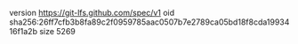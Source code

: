 version https://git-lfs.github.com/spec/v1
oid sha256:26ff7cfb3b8fa89c2f0959785aac0507b7e2789ca05bd18f8cda1993416f1a2b
size 5269

